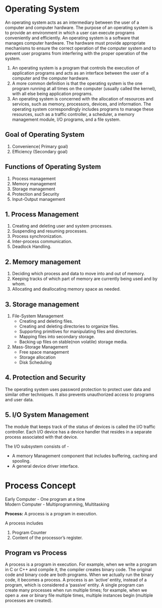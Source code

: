 # Operating System
An operating system acts as an intermediary between the user of a computer and computer hardware. The purpose of an operating system is to provide an environment in which a user can execute programs conveniently and efficiently.
An operating system is a software that manages computer hardware. The hardware must provide appropriate mechanisms to ensure the correct operation of the computer system and to prevent user programs from interfering with the proper operation of the system.
1. An operating system is a program that controls the execution of application programs and acts as an interface between the user of a computer and the computer hardware.
2. A more common definition is that the operating system is the one program running at all times on the computer (usually called the kernel), with all else being application programs.
3. An operating system is concerned with the allocation of resources and services, such as memory, processors, devices, and information. The operating system correspondingly includes programs to manage these resources, such as a traffic controller, a scheduler, a memory management module, I/O programs, and a file system.

## Goal of Operating System
1. Convenience( Primary goal)
2. Efficiency (Secondary goal)

## Functions of Operating System
1. Process management
2. Memory management
3. Storage management
4. Protection and Security
5. Input-Output management

## 1. Process Management
1. Creating and deleting user and system processes.
2. Suspending and resuming processes.
3. Process synchronization.
4. Inter-process communication.
5. Deadlock Handling.

## 2. Memory management
1. Deciding which process and data to move into and out of memory.
2. Keeping tracks of which part of memory are currently being used and by whom.
3. Allocating and deallocating memory space as needed.

## 3. Storage management
1. File-System Management
    - Creating and deleting files.
    - Creating and deleting directories to organize files.
    - Supporting primitives for manipulating files and directories.
    - Mapping files into secondary storage.
    - Backing up files on stable(non volatile) storage media.
2. Mass-Storage Management
    - Free space management
    - Storage allocation
    - Disk Scheduling

## 4. Protection and Security
The operating system uses password protection to protect user data and similar other techniques. It also prevents unauthorized access to programs and user data.

## 5. I/O System Management
The module that keeps track of the status of devices is called the I/O traffic controller. Each I/O device has a device handler that resides in a separate process associated with that device.

The I/O subsystem consists of -

- A memory Management component that includes buffering, caching and spooling.
- A general device driver interface.

# Process Concept
Early Computer - One program at a time<br/>
Modern Computer - Multiprogramming, Multitasking

**Process:** A process is a program in execution.

A process includes
1. Program Counter
2. Content of the processor’s register.

## Program vs Process
A process is a program in execution. For example, when we write a program in C or C++ and compile it, the compiler creates binary code. The original code and binary code are both programs. When we actually run the binary code, it becomes a process.
A process is an ‘active’ entity, instead of a program, which is considered a ‘passive’ entity. A single program can create many processes when run multiple times; for example, when we open a .exe or binary file multiple times, multiple instances begin (multiple processes are created).